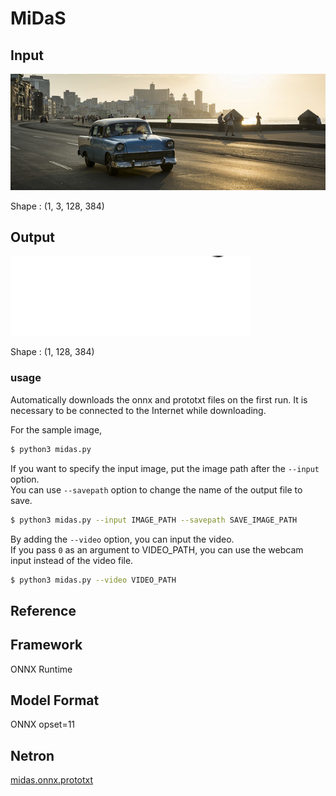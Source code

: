 # MiDaS

## Input

![Input](input.jpg)

Shape : (1, 3, 128, 384)  

## Output

![Output](input_depth.png)

Shape : (1, 128, 384)  

### usage
Automatically downloads the onnx and prototxt files on the first run.
It is necessary to be connected to the Internet while downloading.

For the sample image,
``` bash
$ python3 midas.py
```

If you want to specify the input image, put the image path after the `--input` option.  
You can use `--savepath` option to change the name of the output file to save.
```bash
$ python3 midas.py --input IMAGE_PATH --savepath SAVE_IMAGE_PATH
```

By adding the `--video` option, you can input the video.   
If you pass `0` as an argument to VIDEO_PATH, you can use the webcam input instead of the video file.
```bash
$ python3 midas.py --video VIDEO_PATH
```

## Reference

## Framework

ONNX Runtime

## Model Format

ONNX opset=11

## Netron

[midas.onnx.prototxt](https://lutzroeder.github.io/netron/?url=https://storage.googleapis.com/ailia-models/mdias/midas.onnx.prototxt)
